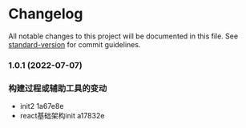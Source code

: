 # Changelog

All notable changes to this project will be documented in this file. See [standard-version](https://github.com/conventional-changelog/standard-version) for commit guidelines.

### 1.0.1 (2022-07-07)


### 构建过程或辅助工具的变动

* init2 1a67e8e
* react基础架构init a17832e
